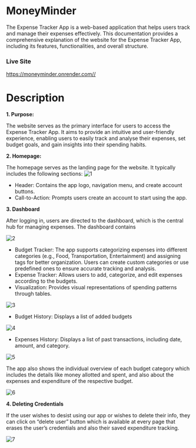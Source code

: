 # MoneyMinder

The Expense Tracker App is a web-based application that helps users track and manage their expenses effectively. This documentation provides a comprehensive explanation of the website for the Expense Tracker App, including its features, functionalities, and overall structure.
### Live Site
<a target="_blank" href="https://jolly-forest-073f45810.3.azurestaticapps.net/">https://moneyminder.onrender.com//</a>

# Description
<strong>1. Purpose:</strong>
 
The website serves as the primary interface for users to access the Expense Tracker App. It aims to provide an intuitive and user-friendly experience, enabling users to easily track and analyse their expenses, set budget goals, and gain insights into their spending habits.

<strong>2. Homepage:</strong>

The homepage serves as the landing page for the website. It typically includes the following sections:
![1](https://github.com/Gautam2305/personal-finance/assets/95231941/d3c3f060-c5cf-4815-a564-a8e4ca681bcd)
 
- Header: 
Contains the app logo, navigation menu, and create account buttons.
- Call-to-Action: 
Prompts users create an account to start using the app.

<strong>3. Dashboard</strong>

After logging in, users are directed to the dashboard, which is the central hub for managing expenses. The dashboard contains

 ![2](https://github.com/Gautam2305/personal-finance/assets/95231941/8863c72b-4a47-4dab-bff6-cd44271a1321)


- Budget Tracker:
The app supports categorizing expenses into different categories (e.g., Food, Transportation, Entertainment) and assigning tags for better organization. Users can create custom categories or use predefined ones to ensure accurate tracking and analysis.
- Expense Tracker:
Allows users to add, categorize, and edit expenses according to the budgets.
- Visualization:
Provides visual representations of spending patterns through tables.

![3](https://github.com/Gautam2305/personal-finance/assets/95231941/d5356fd2-9822-4460-8ba3-138246fd4993)

 
- Budget History:
Displays a list of added budgets

 ![4](https://github.com/Gautam2305/personal-finance/assets/95231941/84050ea4-0fef-4200-9f0c-bddb35594431)

- Expenses History:
Displays a list of past transactions, including date, amount, and category.

 ![5](https://github.com/Gautam2305/personal-finance/assets/95231941/b36bece2-ee62-4782-8aca-6fba185dfb84)


The app also shows the individual overview of each budget category which includes the details like money allotted and spent, and also about the expenses and expenditure of the respective budget.

 ![6](https://github.com/Gautam2305/personal-finance/assets/95231941/85035274-0a51-4b83-9c57-a1c650165552)

<strong>4. Deleting Credentials</strong>

If the user wishes to desist using our app or wishes to delete their info, they can click on “delete user” button which is available at every page that erases the user’s credentials and also their saved expenditure tracking.
  
 
![7](https://github.com/Gautam2305/personal-finance/assets/95231941/5e20fe5f-4a23-43cc-823d-90a35cc73cc0)
